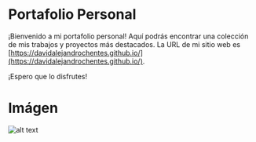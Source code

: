 # Portafolio Personal

¡Bienvenido a mi portafolio personal! Aquí podrás encontrar una colección de mis trabajos y proyectos más destacados. La URL de mi sitio web es [https://davidalejandrochentes.github.io/](https://davidalejandrochentes.github.io/).

¡Espero que lo disfrutes!

# Imágen

![alt text](image/davidalejandrochentes.github.io.png)
